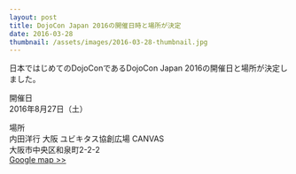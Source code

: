 ```yaml
---
layout: post
title: DojoCon Japan 2016の開催日時と場所が決定
date: 2016-03-28
thumbnail: /assets/images/2016-03-28-thumbnail.jpg
---
```

日本ではじめてのDojoConであるDojoCon Japan 2016の開催日と場所が決定しました。

開催日  
2016年8月27日（土）

場所  
内田洋行 大阪 ユビキタス協創広場 CANVAS  
大阪市中央区和泉町2-2-2  
[ Google map >> ](https://www.google.co.jp/maps/place/34%C2%B040%2746.4%22N+135%C2%B030%2747.6%22E/@34.679548,135.51322,17z/data=!3m1!4b1!4m2!3m1!1s0x0:0x0)
